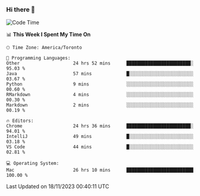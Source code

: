 ### Hi there 👋


<!--START_SECTION:waka-->
![Code Time](http://img.shields.io/badge/Code%20Time-1%2C390%20hrs%2020%20mins-blue)

📊 **This Week I Spent My Time On** 

```text
🕑︎ Time Zone: America/Toronto

💬 Programming Languages: 
Other                    24 hrs 52 mins      ████████████████████████░   95.03 % 
Java                     57 mins             █░░░░░░░░░░░░░░░░░░░░░░░░   03.67 % 
Python                   9 mins              ░░░░░░░░░░░░░░░░░░░░░░░░░   00.60 % 
RMarkdown                4 mins              ░░░░░░░░░░░░░░░░░░░░░░░░░   00.30 % 
Markdown                 2 mins              ░░░░░░░░░░░░░░░░░░░░░░░░░   00.19 % 

🔥 Editors: 
Chrome                   24 hrs 36 mins      ████████████████████████░   94.01 % 
IntelliJ                 49 mins             █░░░░░░░░░░░░░░░░░░░░░░░░   03.18 % 
VS Code                  44 mins             █░░░░░░░░░░░░░░░░░░░░░░░░   02.81 % 

💻 Operating System: 
Mac                      26 hrs 10 mins      █████████████████████████   100.00 % 
```


 Last Updated on 18/11/2023 00:40:11 UTC
<!--END_SECTION:waka-->

<!--
**SillyPasty/SillyPasty** is a ✨ _special_ ✨ repository because its `README.md` (this file) appears on your GitHub profile.

Here are some ideas to get you started:

- 🔭 I’m currently working on ...
- 🌱 I’m currently learning ...
- 👯 I’m looking to collaborate on ...
- 🤔 I’m looking for help with ...
- 💬 Ask me about ...
- 📫 How to reach me: ...
- 😄 Pronouns: ...
- ⚡ Fun fact: ...
-->


